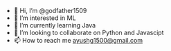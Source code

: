 - 👋 Hi, I’m @godfather1509
- 👀 I’m interested in ML
- 🌱 I’m currently learning Java 
- 💞️ I’m looking to collaborate on Python and Javascipt
- 📫 How to reach me ayushg1500@gmail.com

<!---
godfather1509/godfather1509 is a ✨ special ✨ repository because its `README.md` (this file) appears on your GitHub profile.
You can click the Preview link to take a look at your changes.
--->
